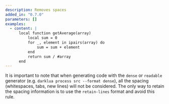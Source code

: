 ```yaml
---
description: Removes spaces
added_in: "0.7.0"
parameters: []
examples:
  - content: |
      local function getAverage(array)
          local sum = 0
          for _, element in ipairs(array) do
              sum = sum + element
          end
          return sum / #array
      end
---
```


It is important to note that when generating code with the `dense` or `readable` generator (e.g. `darklua process src --format dense`), all the spacing (whitespaces, tabs, new lines) will not be considered. The only way to retain the spacing information is to use the `retain-lines` format and avoid this rule.
